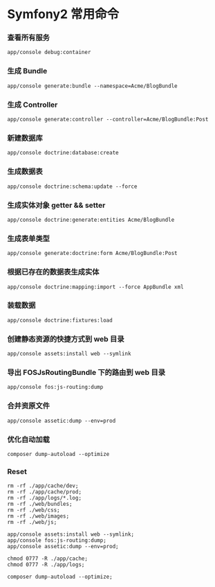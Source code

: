 
# Symfony2 常用命令

### 查看所有服务

```
app/console debug:container
```

### 生成 Bundle

```
app/console generate:bundle --namespace=Acme/BlogBundle
```

### 生成 Controller

```
app/console generate:controller --controller=Acme/BlogBundle:Post
```

### 新建数据库

```
app/console doctrine:database:create
```

### 生成数据表
```
app/console doctrine:schema:update --force
```

### 生成实体对象 getter && setter

```
app/console doctrine:generate:entities Acme/BlogBundle
```

### 生成表单类型
```
app/console generate:doctrine:form Acme/BlogBundle:Post
```

### 根据已存在的数据表生成实体

```
app/console doctrine:mapping:import --force AppBundle xml
```

### 装载数据

```
app/console doctrine:fixtures:load
```

### 创建静态资源的快捷方式到 web 目录

```
app/console assets:install web --symlink
```

### 导出 FOSJsRoutingBundle 下的路由到 web 目录

```
app/console fos:js-routing:dump
```

### 合并资原文件

```
app/console assetic:dump --env=prod
```

### 优化自动加载

```
composer dump-autoload --optimize
```

### Reset

```
rm -rf ./app/cache/dev;
rm -rf ./app/cache/prod;
rm -rf ./app/logs/*.log;
rm -rf ./web/bundles;
rm -rf ./web/css;
rm -rf ./web/images;
rm -rf ./web/js;

app/console assets:install web --symlink;
app/console fos:js-routing:dump;
app/console assetic:dump --env=prod;

chmod 0777 -R ./app/cache;
chmod 0777 -R ./app/logs;

composer dump-autoload --optimize;
```
